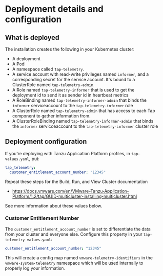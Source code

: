 # Deployment details and configuration

## <a id='what-deploy'></a>What is deployed

The installation creates the following in your Kubernetes cluster:

* A deployment
* A Pod
* A namespace called `tap-telemetry`.
* A service account with read-write privileges named `informer`, and a corresponding secret for the service account. It's bound to a ClusterRole named `tap-telemetry-admin`.
* A Role named `tap-telemetry-informer` that is used to get the deployment id to send it as sender id in heartbeat metrics
* A RoleBinding named `tap-telemetry-informer-admin` that binds the `informer` serviceaccount to the `tap-telemetry-informer` role
* A ClusterRole named `tap-telemetry-admin` that has access to each Tap component to gather information from.
* A ClusterRoleBinding named `tap-telemetry-informer-admin` that binds the `informer` servicceaccount to the `tap-telemetry-informer` cluster role

## <a id='configuration'></a> Deployment configuration

If you're deploying with Tanzu Application Platform profiles, in `tap-values.yaml`, put:

```yaml
tap_telemetry:
  customer_entitlement_account_number: "12345"
```

Repeat these steps for the Build, Run, and View Cluster documentation
* https://docs.vmware.com/en/VMware-Tanzu-Application-Platform/1.2/tap/GUID-multicluster-installing-multicluster.html

See more information about these values below.

### <a id='user-ean'></a>Customer Entitlement Number

The `customer_entitlement_account_number` is set to differentiate the data from your cluster and everyone else. Configure this property in your `tap-telemetry-values.yaml`:

```yaml
customer_entitlement_account_number: "12345"
```

This will create a config map named `vmware-telemetry-identifiers` in the `vmware-system-telemetry` namespace which will be used internally to properly log your information.

